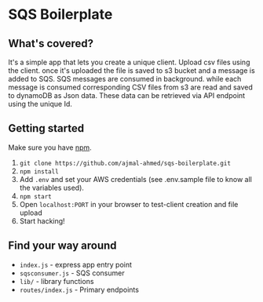 # SQS Boilerplate


## What's covered?

It's a simple app that lets you create a unique client. Upload csv files using the client. once it's uploaded the file is saved to s3 bucket and a message is added to SQS. SQS messages are consumed in background. while each message is consumed  corresponding CSV files from s3 are read and saved to dynamoDB as Json data. These data can be retrieved via API endpoint using the unique Id.

## Getting started

Make sure you have [npm](http://npmjs.org/).

1. `git clone https://github.com/ajmal-ahmed/sqs-boilerplate.git`
2. `npm install`
3. Add `.env` and set your AWS credentials (see .env.sample file to know all the variables used).
4. `npm start`
5. Open `localhost:PORT` in your browser to test-client creation and file upload
6. Start hacking!

## Find your way around

* `index.js` - express app entry point
* `sqsconsumer.js` - SQS consumer
* `lib/` - library functions
* `routes/index.js` - Primary endpoints
